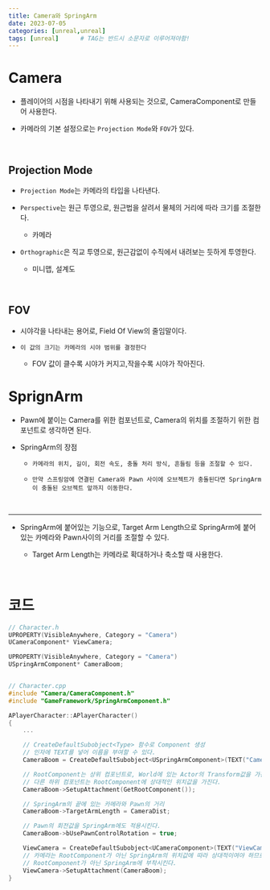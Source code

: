 ```yaml
---
title: Camera와 SpringArm
date: 2023-07-05
categories: [unreal,unreal]
tags: [unreal]		# TAG는 반드시 소문자로 이루어져야함!
---
```


**Camera**
===========

* 플레이어의 시점을 나타내기 위해 사용되는 것으로, CameraComponent로 만들어 사용한다.

* 카메라의 기본 설정으로는 `Projection Mode`와 `FOV`가 있다.

<br>

**Projection Mode**
------------
  * `Projection Mode`는 카메라의 타입을 나타낸다.

  *  `Perspective`는 원근 투영으로, 원근법을 살려서 물체의 거리에 따라 크기를 조절한다.
     * 카메라
  
  *  `Orthographic`은 직교 투영으로, 원근감없이 수직에서 내려보는 듯하게 투영한다.
     * 미니맵, 설계도

<br>

**FOV**
----------

* 시야각을 나타내는 용어로, Field Of View의 줄임말이다.

* `이 값의 크기는 카메라의 시야 범위를 결정한다`

  * FOV 값이 클수록 시야가 커지고,작을수록 시야가 작아진다.

**SprignArm**
==========

* Pawn에 붙이는 Camera를 위한 컴포넌트로, Camera의 위치를 조절하기 위한 컴포넌트로 생각하면 된다.

* SpringArm의 장점

  * `카메라의 위치, 길이, 회전 속도, 충돌 처리 방식, 흔들림 등을 조절할 수 있다.`

  * `만약 스프링암에 연결된 Camera와 Pawn 사이에 오브젝트가 충돌된다면 SpringArm이 충돌된 오브젝트 앞까지 이동한다.`


<br>

-----------

* SpringArm에 붙어있는 기능으로, Target Arm Length으로 SpringArm에 붙어있는 카메라와 Pawn사이의 거리를 조절할 수 있다.

  * Target Arm Length는 카메라로 확대하거나 축소할 때 사용한다.



<br>

**코드**
===========

```c++
// Character.h
UPROPERTY(VisibleAnywhere, Category = "Camera")
UCameraComponent* ViewCamera;

UPROPERTY(VisibleAnywhere, Category = "Camera")
USpringArmComponent* CameraBoom;


// Character.cpp
#include "Camera/CameraComponent.h"
#include "GameFramework/SpringArmComponent.h"

APlayerCharacter::APlayerCharacter()
{
    ...

    // CreateDefaultSubobject<Type> 함수로 Component 생성
    // 인자에 TEXT를 넣어 이름을 부여할 수 있다.
    CameraBoom = CreateDefaultSubobject<USpringArmComponent>(TEXT("CameraBoom"));

    // RootComponent는 상위 컴포넌트로, World에 있는 Actor의 Transform값을 가진다.
    // 다른 하위 컴포넌트는 RootComponent에 상대적인 위치값을 가진다.
    CameraBoom->SetupAttachment(GetRootComponent());

    // SpringArm의 끝에 있는 카메라와 Pawn의 거리
    CameraBoom->TargetArmLength = CameraDist;  

    // Pawn의 회전값을 SpringArm에도 적용시킨다.
    CameraBoom->bUsePawnControlRotation = true; 

    ViewCamera = CreateDefaultSubobject<UCameraComponent>(TEXT("ViewCamera"));
    // 카메라는 RootComponent가 아닌 SpringArm의 위치값에 따라 상대적이여야 하므로
    // RootComponent가 아닌 SpringArm에 부착시킨다.
    ViewCamera->SetupAttachment(CameraBoom);
}
```